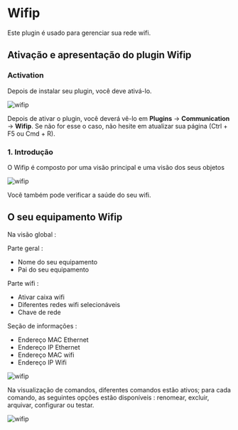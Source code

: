 # Wifip
Este plugin é usado para gerenciar sua rede wifi.

## Ativação e apresentação do plugin Wifip
### Activation
Depois de instalar seu plugin, você deve ativá-lo.

![wifip](/images/activation.png)

Depois de ativar o plugin, você deverá vê-lo em  **Plugins** → **Communication** → **Wifip**. Se não for esse o caso, não hesite em atualizar sua página (Ctrl + F5 ou Cmd + R).

### 1. Introdução

O Wifip é composto por uma visão principal e uma visão dos seus objetos

![wifip](/images/bases.png)

Você também pode verificar a saúde do seu wifi.

## O seu equipamento Wifip

Na visão global :

Parte geral :

* Nome do seu equipamento
* Pai do seu equipamento

Parte wifi :

* Ativar caixa wifi
* Diferentes redes wifi selecionáveis
* Chave de rede

Seção de informações :

* Endereço MAC Ethernet
* Endereço IP Ethernet
* Endereço MAC wifi
* Endereço IP Wifi

![wifip](/images/equipement.png)

Na visualização de comandos, diferentes comandos estão ativos; para cada comando, as seguintes opções estão disponíveis : renomear, excluir, arquivar, configurar ou testar.

![wifip](/images/commande.png)